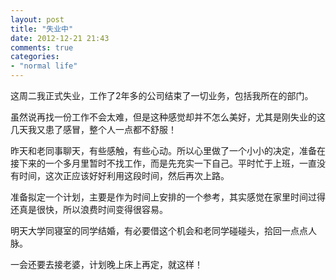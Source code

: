```yaml
---
layout: post
title: "失业中"
date: 2012-12-21 21:43
comments: true
categories: 
- "normal life"
---
```

这周二我正式失业，工作了2年多的公司结束了一切业务，包括我所在的部门。

虽然说再找一份工作不会太难，但是这种感觉却并不怎么美好，尤其是刚失业的这几天我又患了感冒，整个人一点都不舒服！

昨天和老同事聊天，有些感触，有些心动。所以心里做了一个小小的决定，准备在接下来的一个多月里暂时不找工作，而是先充实一下自己。平时忙于上班，一直没有时间，这次正应该好好利用这段时间，然后再次上路。

准备拟定一个计划，主要是作为时间上安排的一个参考，其实感觉在家里时间过得还真是很快，所以浪费时间变得很容易。

明天大学同寝室的同学结婚，有必要借这个机会和老同学碰碰头，拾回一点点人脉。

一会还要去接老婆，计划晚上床上再定，就这样！
